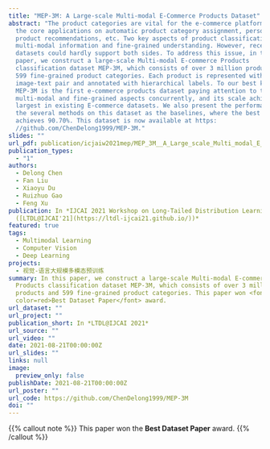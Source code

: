 ```yaml
---
title: "MEP-3M: A Large-scale Multi-modal E-Commerce Products Dataset"
abstract: "The product categories are vital for the e-commerce platforms due to
  the core applications on automatic product category assignment, personalized
  product recommendations, etc. Two key aspects of product classification are
  multi-modal information and fine-grained understanding. However, recent
  datasets could hardly support both sides. To address this issue, in this
  paper, we construct a large-scale Multi-modal E-commerce Products
  classification dataset MEP-3M, which consists of over 3 million products and
  599 fine-grained product categories. Each product is represented with an
  image-text pair and annotated with hierarchical labels. To our best knowledge,
  MEP-3M is the first e-commerce products dataset paying attention to the
  multi-modal and fine-grained aspects concurrently, and its scale achieves the
  largest in existing E-commerce datasets. We also present the performances of
  the several methods on this dataset as the baselines, where the best accuracy
  achieves 90.70%. This dataset is now available at https:
  //github.com/ChenDelong1999/MEP-3M."
slides: ""
url_pdf: publication/icjaiw2021mep/MEP_3M__A_Large_scale_Multi_modal_E_Commerce_Dataset.pdf
publication_types:
  - "1"
authors:
  - Delong Chen
  - Fan Liu
  - Xiaoyu Du
  - Ruizhuo Gao
  - Feng Xu
publication: In *IJCAI 2021 Workshop on Long-Tailed Distribution Learning
  ([LTDL@IJCAI'21](https://ltdl-ijcai21.github.io/))*
featured: true
tags:
  - Multimodal Learning
  - Computer Vision
  - Deep Learning
projects:
  - 视觉-语言大规模多模态预训练
summary: In this paper, we construct a large-scale Multi-modal E-commerce
  Products classification dataset MEP-3M, which consists of over 3 million
  products and 599 fine-grained product categories. This paper won <font
  color=red>Best Dataset Paper</font> award.
url_dataset: ""
url_project: ""
publication_short: In *LTDL@IJCAI 2021*
url_source: ""
url_video: ""
date: 2021-08-21T00:00:00Z
url_slides: ""
links: null
image:
  preview_only: false
publishDate: 2021-08-21T00:00:00Z
url_poster: ""
url_code: https://github.com/ChenDelong1999/MEP-3M
doi: ""
---
```


{{% callout note %}}
This paper won the **Best Dataset Paper** award.
{{% /callout %}}

